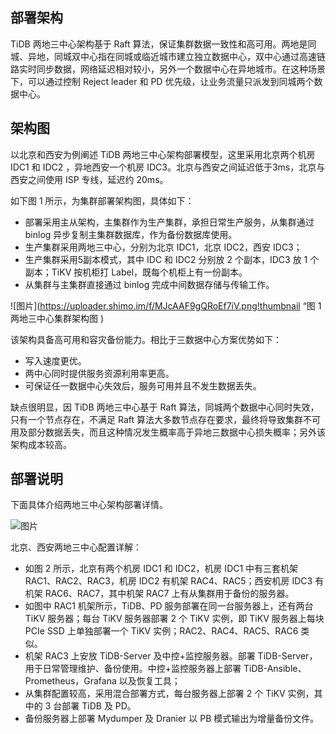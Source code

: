 ## **部署架构**
TiDB 两地三中心架构基于 Raft 算法，保证集群数据一致性和高可用。两地是同城、异地，同城双中心指在同城或临近城市建立独立数据中心，双中心通过高速链路实时同步数据，网络延迟相对较小，另外一个数据中心在异地城市。在这种场景下，可以通过控制 Reject leader 和 PD 优先级，让业务流量只派发到同城两个数据中心。

## **架构图**
以北京和西安为例阐述 TiDB 两地三中心架构部署模型，这里采用北京两个机房 IDC1 和 IDC2 ，异地西安一个机房 IDC3。北京与西安之间延迟低于3ms，北京与西安之间使用 ISP 专线，延迟约 20ms。

如下图 1 所示，为集群部署架构图，具体如下：

* 部署采用主从架构，主集群作为生产集群，承担日常生产服务，从集群通过 binlog 异步复制主集群数据库，作为备份数据库使用。
* 生产集群采用两地三中心，分别为北京 IDC1，北京 IDC2，西安 IDC3；
* 生产集群采用5副本模式，其中 IDC 和 IDC2 分别放 2 个副本，IDC3 放 1 个副本；TiKV 按机柜打 Label，既每个机柜上有一份副本。
* 从集群与主集群直接通过 binlog 完成中间数据存储与传输工作。

![图片](https://uploader.shimo.im/f/MJcAAF9gQRoEf7iV.png!thumbnail “图 1  两地三中心集群架构图 )


该架构具备高可用和容灾备份能力。相比于三数据中心方案优势如下：

* 写入速度更优。
* 两中心同时提供服务资源利用率更高。
* 可保证任一数据中心失效后，服务可用并且不发生数据丢失。

缺点很明显，因 TiDB 两地三中心基于 Raft 算法，同城两个数据中心同时失效，只有一个节点存在，不满足 Raft 算法大多数节点存在要求，最终将导致集群不可用及部分数据丢失，而且这种情况发生概率高于异地三数据中心损失概率；另外该架构成本较高。 

## 部署说明
下面具体介绍两地三中心架构部署详情。

![图片](https://uploader.shimo.im/f/MJcAAF9gQRoEf7iV.png!thumbnail "图 1  两地三中心集群架构图")

北京、西安两地三中心配置详解：

* 如图 2 所示，北京有两个机房 IDC1 和 IDC2，机房 IDC1 中有三套机架 RAC1、RAC2、RAC3，机房 IDC2 有机架 RAC4、RAC5；西安机房 IDC3 有机架 RAC6、RAC7，其中机架 RAC7 上有从集群用于备份的服务器。
* 如图中 RAC1 机架所示，TiDB、PD 服务部署在同一台服务器上，还有两台 TiKV 服务器；每台 TiKV 服务器部署 2 个 TiKV 实例，即 TiKV 服务器上每块 PCIe SSD 上单独部署一个 TiKV 实例；RAC2、RAC4、RAC5、RAC6 类似。
* 机架 RAC3 上安放 TiDB-Server 及中控+监控服务器。部署 TiDB-Server，用于日常管理维护、备份使用。中控+监控服务器上部署 TiDB-Ansible、Prometheus，Grafana 以及恢复工具；
* 从集群配置较高，采用混合部署方式，每台服务器上部署 2 个 TiKV 实例，其中的 3 台部署 TiDB 及 PD。 
* 备份服务器上部署 Mydumper 及 Dranier 以 PB 模式输出为增量备份文件。
